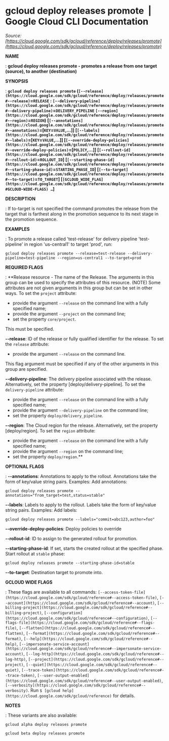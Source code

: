 # gcloud deploy releases promote  |  Google Cloud CLI Documentation

*Source: [https://cloud.google.com/sdk/gcloud/reference/deploy/releases/promote](https://cloud.google.com/sdk/gcloud/reference/deploy/releases/promote)*

**NAME**

: **gcloud deploy releases promote - promotes a release from one target (source), to another (destination)**

**SYNOPSIS**

: **`gcloud deploy releases promote` (`[--release](https://cloud.google.com/sdk/gcloud/reference/deploy/releases/promote#--release)`=`RELEASE` : `[--delivery-pipeline](https://cloud.google.com/sdk/gcloud/reference/deploy/releases/promote#--delivery-pipeline)`=`DELIVERY_PIPELINE` `[--region](https://cloud.google.com/sdk/gcloud/reference/deploy/releases/promote#--region)`=`REGION`) [`[--annotations](https://cloud.google.com/sdk/gcloud/reference/deploy/releases/promote#--annotations)`=[`KEY`=`VALUE`,…]] [`[--labels](https://cloud.google.com/sdk/gcloud/reference/deploy/releases/promote#--labels)`=[`KEY`=`VALUE`,…]] [`[--override-deploy-policies](https://cloud.google.com/sdk/gcloud/reference/deploy/releases/promote#--override-deploy-policies)`=[`POLICY`,…]] [`[--rollout-id](https://cloud.google.com/sdk/gcloud/reference/deploy/releases/promote#--rollout-id)`=`ROLLOUT_ID`] [`[--starting-phase-id](https://cloud.google.com/sdk/gcloud/reference/deploy/releases/promote#--starting-phase-id)`=`STARTING_PHASE_ID`] [`[--to-target](https://cloud.google.com/sdk/gcloud/reference/deploy/releases/promote#--to-target)`=`TO_TARGET`] [`[GCLOUD_WIDE_FLAG](https://cloud.google.com/sdk/gcloud/reference/deploy/releases/promote#GCLOUD-WIDE-FLAGS) …`]**

**DESCRIPTION**

: If to-target is not specified the command promotes the release from the target
that is farthest along in the promotion sequence to its next stage in the
promotion sequence.

**EXAMPLES**

: To promote a release called 'test-release' for delivery pipeline 'test-pipeline'
in region 'us-central1' to target 'prod', run:

```
gcloud deploy releases promote --release=test-release --delivery-pipeline=test-pipeline --region=us-central1 --to-target=prod
```

**REQUIRED FLAGS**

: **Release resource - The name of the Release. The arguments in this group can be
used to specify the attributes of this resource. (NOTE) Some attributes are not
given arguments in this group but can be set in other ways.
To set the `project` attribute:

- provide the argument `--release` on the command line with a fully
specified name;
- provide the argument `--project` on the command line;
- set the property `core/project`.

This must be specified.

**--release**:
ID of the release or fully qualified identifier for the release.
To set the `release` attribute:

- provide the argument `--release` on the command line.

This flag argument must be specified if any of the other arguments in this group
are specified.

**--delivery-pipeline**:
The delivery pipeline associated with the release. Alternatively, set the
property [deploy/delivery-pipeline].
To set the `delivery-pipeline` attribute:

- provide the argument `--release` on the command line with a fully
specified name;
- provide the argument `--delivery-pipeline` on the command line;
- set the property `deploy/delivery_pipeline`.

**--region**:
The Cloud region for the release. Alternatively, set the property
[deploy/region].
To set the `region` attribute:

- provide the argument `--release` on the command line with a fully
specified name;
- provide the argument `--region` on the command line;
- set the property `deploy/region`.**

**OPTIONAL FLAGS**

: **--annotations**:
Annotations to apply to the rollout. Annotations take the form of key/value
string pairs.
Examples:
Add annotations:

```
gcloud deploy releases promote --annotations="from_target=test,status=stable"
```

**--labels**:
Labels to apply to the rollout. Labels take the form of key/value string pairs.
Examples:
Add labels:

```
gcloud deploy releases promote --labels="commit=abc123,author=foo"
```

**--override-deploy-policies**:
Deploy policies to override

**--rollout-id**:
ID to assign to the generated rollout for promotion.

**--starting-phase-id**:
If set, starts the created rollout at the specified phase.
Start rollout at `stable` phase:

```
gcloud deploy releases promote --starting-phase-id=stable
```

**--to-target**:
Destination target to promote into.

**GCLOUD WIDE FLAGS**

: These flags are available to all commands: `[--access-token-file](https://cloud.google.com/sdk/gcloud/reference#--access-token-file)`,
`[--account](https://cloud.google.com/sdk/gcloud/reference#--account)`, `[--billing-project](https://cloud.google.com/sdk/gcloud/reference#--billing-project)`,
`[--configuration](https://cloud.google.com/sdk/gcloud/reference#--configuration)`,
`[--flags-file](https://cloud.google.com/sdk/gcloud/reference#--flags-file)`,
`[--flatten](https://cloud.google.com/sdk/gcloud/reference#--flatten)`, `[--format](https://cloud.google.com/sdk/gcloud/reference#--format)`, `[--help](https://cloud.google.com/sdk/gcloud/reference#--help)`, `[--impersonate-service-account](https://cloud.google.com/sdk/gcloud/reference#--impersonate-service-account)`,
`[--log-http](https://cloud.google.com/sdk/gcloud/reference#--log-http)`,
`[--project](https://cloud.google.com/sdk/gcloud/reference#--project)`, `[--quiet](https://cloud.google.com/sdk/gcloud/reference#--quiet)`, `[--trace-token](https://cloud.google.com/sdk/gcloud/reference#--trace-token)`, `[--user-output-enabled](https://cloud.google.com/sdk/gcloud/reference#--user-output-enabled)`,
`[--verbosity](https://cloud.google.com/sdk/gcloud/reference#--verbosity)`.
Run `$ [gcloud help](https://cloud.google.com/sdk/gcloud/reference)` for details.

**NOTES**

: These variants are also available:

```
gcloud alpha deploy releases promote
```

```
gcloud beta deploy releases promote
```